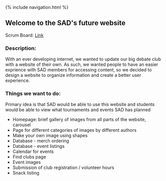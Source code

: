 {% include navigation.html %}

## Welcome to the SAD's future website

Scrum Board: <a href="https://github.com/aaditgupta21/koolskool/projects/1">Link</a>
### Description: 
With an ever developing internet, we wanted to update our big debate club with a website of their own. As such, we wanted people to have an easier exprience with SAD members for accessing content, so we decided to design a website to organize information and create a better user experience. 

### Things we want to do:
Primary idea is that SAD would be able to use this website and students would be able to view what tournaments and events SAD has planned

 - Homepage: brief gallery of images from all parts of the website, carousel
 - Page for different categories of images by different authors
 - Make your own image using shapes
 - Database - merch ordering
 - Database - event listings
 - Calendar for events
 - Find clubs page
 - Event images
 - Submission of club registration / volunteer hours
 - Snack listing
